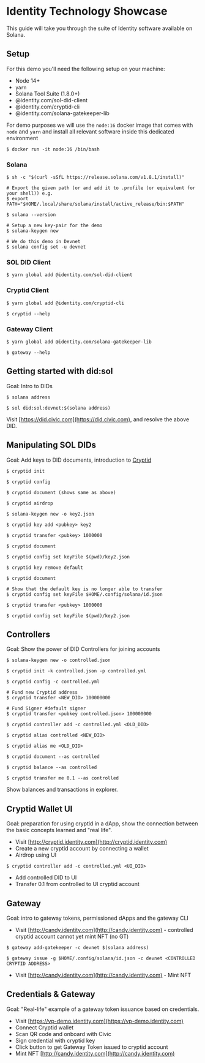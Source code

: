 # Identity Technology Showcase

This guide will take you through the suite of Identity software available on Solana.

## Setup

For this demo you'll need the following setup on your machine:
- Node 14+
- `yarn`
- Solana Tool Suite (1.8.0+)
- @identity.com/sol-did-client
- @identity.com/cryptid-cli
- @identity.com/solana-gatekeeper-lib

For demo purposes we will use the `node:16` docker image that comes with `node` and `yarn` 
and install all relevant software inside this dedicated environment

```shell
$ docker run -it node:16 /bin/bash
```


### Solana

```shell
$ sh -c "$(curl -sSfL https://release.solana.com/v1.8.1/install)"

# Export the given path (or and add it to .profile (or equivalent for your shell)) e.g.
$ export PATH="$HOME/.local/share/solana/install/active_release/bin:$PATH"

$ solana --version

# Setup a new key-pair for the demo
$ solana-keygen new

# We do this demo in Devnet
$ solana config set -u devnet
```

### SOL DID Client
```shell
$ yarn global add @identity.com/sol-did-client
```

### Cryptid Client
```shell
$ yarn global add @identity.com/cryptid-cli

$ cryptid --help
```

### Gateway Client
```shell
$ yarn global add @identity.com/solana-gatekeeper-lib

$ gateway --help
```

## Getting started with did:sol

Goal: Intro to DIDs

```shell
$ solana address

$ sol did:sol:devnet:$(solana address)
```

Visit [https://did.civic.com](https://did.civic.com), and resolve the above DID.


## Manipulating SOL DIDs

Goal: Add keys to DID documents, introduction to [Cryptid](https://github.com/identity-com/cryptid)

```shell
$ cryptid init

$ cryptid config

$ cryptid document (shows same as above)

$ cryptid airdrop

$ solana-keygen new -o key2.json

$ cryptid key add <pubkey> key2

$ cryptid transfer <pubkey> 1000000

$ cryptid document

$ cryptid config set keyFile $(pwd)/key2.json

$ cryptid key remove default

$ cryptid document

# Show that the default key is no longer able to transfer
$ cryptid config set keyFile $HOME/.config/solana/id.json

$ cryptid transfer <pubkey> 1000000

$ cryptid config set keyFile $(pwd)/key2.json
```

## Controllers


Goal: Show the power of DID Controllers for joining accounts

```shell
$ solana-keygen new -o controlled.json

$ cryptid init -k controlled.json -p controlled.yml

$ cryptid config -c controlled.yml

# Fund new Cryptid address
$ cryptid transfer <NEW_DID> 100000000

# Fund Signer #default signer
$ cryptid transfer <pubkey controlled.json> 100000000

$ cryptid controller add -c controlled.yml <OLD_DID>

$ cryptid alias controlled <NEW_DID>

$ cryptid alias me <OLD_DID>

$ cryptid document --as controlled

$ cryptid balance --as controlled

$ cryptid transfer me 0.1 --as controlled
```
Show balances and transactions in explorer.

## Cryptid Wallet UI

Goal: preparation for using cryptid in a dApp, show the connection between the basic concepts learned and "real life".

- Visit [http://cryptid.identity.com](http://cryptid.identity.com)
- Create a new cryptid account by connecting a wallet
- Airdrop using UI

```shell
$ cryptid controller add -c controlled.yml <UI_DID>
```

- Add controlled DID to UI
- Transfer 0.1 from controlled to UI cryptid account

## Gateway


Goal: intro to gateway tokens, permissioned dApps and the gateway CLI

- Visit [http://candy.identity.com](http://candy.identity.com) - controlled cryptid account cannot yet mint NFT (no GT)

```shell
$ gateway add-gatekeeper -c devnet $(solana address)

$ gateway issue -g $HOME/.config/solana/id.json -c devnet <CONTROLLED CRYPTID ADDRESS>
```

- Visit [http://candy.identity.com](http://candy.identity.com) - Mint NFT

## Credentials & Gateway

Goal: "Real-life" example of a gateway token issuance based on credentials.

- Visit [https://vp-demo.identity.com](https://vp-demo.identity.com)
- Connect Cryptid wallet
- Scan QR code and onboard with Civic
- Sign credential with cryptid key
- Click button to get Gateway Token issued to cryptid account
- Mint NFT [http://candy.identity.com](http://candy.identity.com)